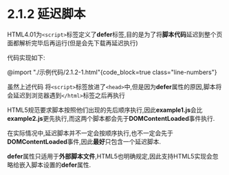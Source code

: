 # 2.1.2 延迟脚本<div id="Inter-Page"></div>

HTML4.01为`<script>`标签定义了**defer**标签,目的是为了将**脚本代码**延迟到整个页面都解析完毕后再运行(但是会先下载再延迟执行)

代码实现如下:

@import "./示例代码/2.1.2-1.html"{code_block=true class="line-numbers"}

虽然上述代码 将`<script>`标签放进了`<head>`中,但是因为**defer**属性的原因,脚本将会延迟到浏览器遇到`</html>`标签之后再执行

HTML5规范要求脚本按照他们出现的先后顺序执行,因此**example1.js**会比**example2.js**更先执行,而这两个脚本都会先于**DOMContentLoaded**事件执行.

在实际情况中,延迟脚本并不一定会按顺序执行,也不一定会先于**DOMContentLoaded**事件,因此**最好**只包含一个延迟脚本.

**defer**属性只适用于**外部脚本文件**,HTML5也明确规定,因此支持HTML5实现会忽略给嵌入脚本设置的**defer**属性.